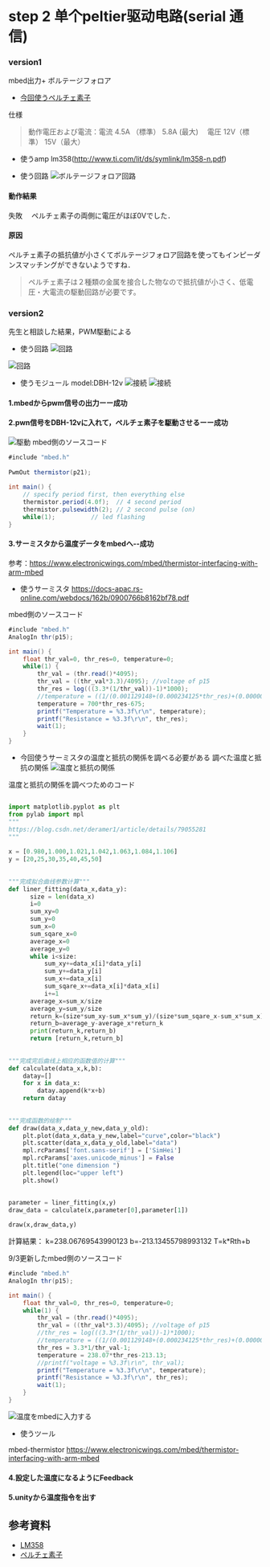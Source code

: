 # step 2 单个peltier驱动电路(serial 通信)  

### version1
mbed出力+ ボルテージフォロア

- [今回使うペルチェ素子](https://www.amazon.co.jp/Vktech-TEC1-12706-%E5%8D%8A%E5%B0%8E%E4%BD%93%E7%86%B1%E9%9B%BB-%E3%82%BF%E3%83%96%E3%83%AC%E3%83%83%E3%83%88-6A-%EF%BC%91%EF%BC%90%E6%9E%9A%E3%82%BB%E3%83%83%E3%83%88/dp/B01CTC9CGE/ref=sr_1_fkmr0_2?__mk_ja_JP=%E3%82%AB%E3%82%BF%E3%82%AB%E3%83%8A&keywords=%E3%83%9A%E3%83%AB%E3%83%81%E3%82%A7+%E7%84%A1%E7%B7%9A&qid=1564113786&s=books&sr=8-2-fkmr0)


仕様
> 動作電圧および電流：電流 4.5A （標準） 5.8A (最大) 　電圧 12V（標準） 15V（最大）
- 使うamp
lm358(http://www.ti.com/lit/ds/symlink/lm358-n.pdf)

- 使う回路
![ボルテージフォロア回路](..\Hua\screenshot\1.png)


#### 動作結果
失敗　
ペルチェ素子の両側に電圧がほぼ0Vでした．
#### 原因
ペルチェ素子の抵抗値が小さくてボルテージフォロア回路を使ってもインピーダンスマッチングができないようですね．
> ペルチェ素子は２種類の金属を接合した物なので抵抗値が小さく、低電圧・大電流の駆動回路が必要です。





### version2
先生と相談した結果，PWM駆動による
- 使う回路
![回路](..\Hua\screenshot\4.jpg)

![回路](https://github.com/mashiro1204/ec2019/blob/master/Hua/screenshot/1.png)

- 使うモジュール
model:DBH-12v
![接続](..\Hua\screenshot\6.jpg)
![接続](..\Hua\screenshot\5.png)

#### 1.mbedからpwm信号の出力ーー成功
#### 2.pwn信号をDBH-12vに入れて，ペルチェ素子を駆動させるーー成功

![駆動](..\Hua\screenshot\7.jpg)
mbed側のソースコード
```C#
#include "mbed.h"
 
PwmOut thermistor(p21);
 
int main() {
    // specify period first, then everything else
    thermistor.period(4.0f);  // 4 second period
    thermistor.pulsewidth(2); // 2 second pulse (on)
    while(1);          // led flashing
}
```

#### 3.サーミスタから温度データをmbedへ--成功
参考：https://www.electronicwings.com/mbed/thermistor-interfacing-with-arm-mbed
- 使うサーミスタ
https://docs-apac.rs-online.com/webdocs/162b/0900766b8162bf78.pdf

mbed側のソースコード
```C#
#include "mbed.h"
AnalogIn thr(p15);

int main() {
    float thr_val=0, thr_res=0, temperature=0;
    while(1) {
        thr_val = (thr.read()*4095);
        thr_val = ((thr_val*3.3)/4095); //voltage of p15
        thr_res = log(((3.3*(1/thr_val))-1)*1000);
        //temperature = ((1/(0.001129148+(0.000234125*thr_res)+(0.0000000876741*thr_res*thr_res*thr_res)))-273.15);
        temperature = 700*thr_res-675;
        printf("Temperature = %3.3f\r\n", temperature);
        printf("Resistance = %3.3f\r\n", thr_res);
        wait(1);
    }
}
```

- 今回使うサーミスタの温度と抵抗の関係を調べる必要がある
調べた温度と抵抗の関係
![温度と抵抗の関係](..\Hua\screenshot\8.png)

温度と抵抗の関係を調べつためのコード
```python

import matplotlib.pyplot as plt
from pylab import mpl
"""
https://blog.csdn.net/deramer1/article/details/79055281
"""
 
x = [0.980,1.000,1.021,1.042,1.063,1.084,1.106]
y = [20,25,30,35,40,45,50]
 
 
"""完成拟合曲线参数计算"""
def liner_fitting(data_x,data_y):
      size = len(data_x)
      i=0
      sum_xy=0
      sum_y=0
      sum_x=0
      sum_sqare_x=0
      average_x=0
      average_y=0
      while i<size:
          sum_xy+=data_x[i]*data_y[i]
          sum_y+=data_y[i]
          sum_x+=data_x[i]
          sum_sqare_x+=data_x[i]*data_x[i]
          i+=1
      average_x=sum_x/size
      average_y=sum_y/size
      return_k=(size*sum_xy-sum_x*sum_y)/(size*sum_sqare_x-sum_x*sum_x)
      return_b=average_y-average_x*return_k
      print(return_k,return_b)
      return [return_k,return_b]
 
 
"""完成完后曲线上相应的函数值的计算"""
def calculate(data_x,k,b):
    datay=[]
    for x in data_x:
        datay.append(k*x+b)
    return datay
 
 
"""完成函数的绘制"""
def draw(data_x,data_y_new,data_y_old):
    plt.plot(data_x,data_y_new,label="curve",color="black")
    plt.scatter(data_x,data_y_old,label="data")
    mpl.rcParams['font.sans-serif'] = ['SimHei']
    mpl.rcParams['axes.unicode_minus'] = False
    plt.title("one dimension ")
    plt.legend(loc="upper left")
    plt.show()
 
 
parameter = liner_fitting(x,y)
draw_data = calculate(x,parameter[0],parameter[1])

draw(x,draw_data,y)
```
計算結果：
k=238.06769543990123
b=-213.13455798993132
T=k*Rth+b

9/3更新したmbed側のソースコード
```C#
#include "mbed.h"
AnalogIn thr(p15);

int main() {
    float thr_val=0, thr_res=0, temperature=0;
    while(1) {
        thr_val = (thr.read()*4095);
        thr_val = ((thr_val*3.3)/4095); //voltage of p15
        //thr_res = log(((3.3*(1/thr_val))-1)*1000);
        //temperature = ((1/(0.001129148+(0.000234125*thr_res)+(0.0000000876741*thr_res*thr_res*thr_res)))-273.15);
        thr_res = 3.3*1/thr_val-1;
        temperature = 238.07*thr_res-213.13;
        //printf("voltage = %3.3f\r\n", thr_val);
        printf("Temperature = %3.3f\r\n", temperature);
        printf("Resistance = %3.3f\r\n", thr_res);
        wait(1);
    }
}
```
![温度をmbedに入力する](..\Hua\screenshot\9.png)



- 使うツール



mbed-thermistor
https://www.electronicwings.com/mbed/thermistor-interfacing-with-arm-mbed


#### 4.設定した温度になるようにFeedback






#### 5.unityから温度指令を出す


## 参考資料
- [LM358](http://www.ti.com/lit/ds/symlink/lm358-n.pdf)
- [ペルチェ素子](https://www.yasuda-elec.com/service/peltier.html)